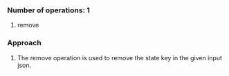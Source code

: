 ### Number of operations: 1
1. remove

### Approach
1. The remove operation is used to remove the state key in the given input json.